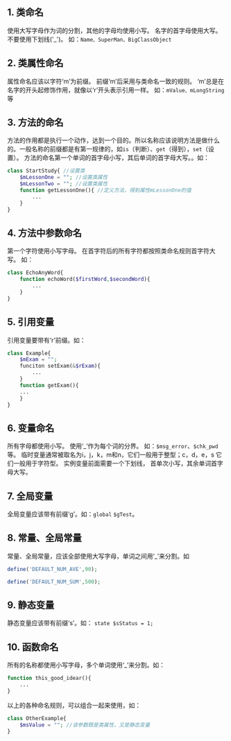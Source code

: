 ## 1. 类命名
使用大写字母作为词的分割，其他的字母均使用小写。
名字的首字母使用大写。
不要使用下划线('_')。
如：`Name、SuperMan、BigClassObject`

## 2. 类属性命名
属性命名应该以字符‘m’为前缀。
前缀‘m’后采用与类命名一致的规则。
‘m’总是在名字的开头起修饰作用，就像以‘r’开头表示引用一样。
如：`mValue、mLongString`等

## 3. 方法的命名
方法的作用都是执行一个动作，达到一个目的。所以名称应该说明方法是做什么的。一般名称的前缀都是有第一规律的，如`is`（判断）、`get`（得到），`set`（设置）。
方法的命名第一个单词的首字母小写，其后单词的首字母大写。。如：
```php
class StartStudy{ //设置类
	$mLessonOne = ""; //设置类属性
	$mLessonTwo = ""; //设置类属性
	function getLessonOne(){ //定义方法，得到属性mLessonOne的值
		...
	}
}
```

## 4. 方法中参数命名
第一个字符使用小写字母。
在首字符后的所有字符都按照类命名规则首字符大写。
如：
```php
class EchoAnyWord{
	function echoWord($firstWord,$secondWord){
		...
	}
}
```

## 5. 引用变量
引用变量要带有‘r’前缀。如：
```php
class Example{
	$mExam = "";
	funciton setExam(&$rExam){
		...
	}
	function getExam(){
	...
	}
}
```

## 6. 变量命名
所有字母都使用小写。
使用‘_’作为每个词的分界。
如：`$msg_error`、`$chk_pwd`等。
临时变量通常被取名为i，j，k，m和n，它们一般用于整型；c，d，e，s 它们一般用于字符型。
实例变量前面需要一个下划线， 首单次小写，其余单词首字母大写。

## 7. 全局变量
全局变量应该带有前缀‘g’。如：`global` `$gTest`。

## 8. 常量、全局常量
常量、全局常量，应该全部使用大写字母，单词之间用‘_’来分割。如
```php
define('DEFAULT_NUM_AVE',90);
```
```php
define('DEFAULT_NUM_SUM',500);
```

## 9. 静态变量
静态变量应该带有前缀‘s’。如：
`state $sStatus = 1;`

## 10. 函数命名
所有的名称都使用小写字母，多个单词使用‘_’来分割。如：
```php
function this_good_idear(){
	...
}
```
以上的各种命名规则，可以组合一起来使用，如：
```php
class OtherExample{
	$msValue = ""; //该参数既是类属性，又是静态变量
}
```

